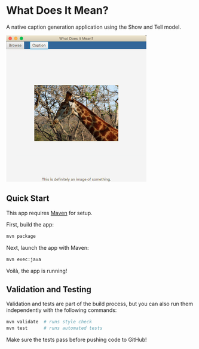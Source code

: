 # What Does It Mean?

A native caption generation application using the Show and Tell model.

![A screenshot of the MVP app in action! It shows a giraffe with the caption "This is definitely an image of something".](doc/mvp_screenshot.png)

## Quick Start

This app requires [Maven](https://maven.apache.org/install.html) for setup.

First, build the app:

```bash
mvn package
```

Next, launch the app with Maven:

```bash
mvn exec:java
```

Voilà, the app is running!

## Validation and Testing

Validation and tests are part of the build process, but you can also run
them independently with the following commands:

```bash
mvn validate  # runs style check
mvn test      # runs automated tests
```

Make sure the tests pass before pushing code to GitHub!
